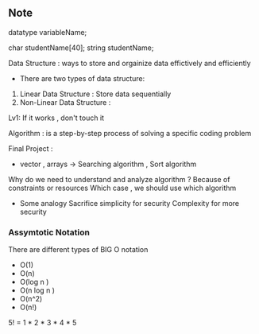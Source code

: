 ## Note

datatype variableName; 

char studentName[40]; 
string studentName; 


Data Structure : 
ways to store and orgainize data effictively and efficiently 

- There are two types of data structure: 
1. Linear Data Structure : Store data sequentially 
2. Non-Linear Data Structure : 


Lv1: If it works , don't touch it 

Algorithm : 
is a step-by-step process of solving a specific coding problem 

Final Project : 
- vector , arrays 
-> Searching algorithm , Sort algorithm 


Why do we need to understand and analyze algorithm ? 
Because of constraints or resources 
Which case , we should use which algorithm 

- Some analogy 
Sacrifice simplicity for security 
Complexity for more security


### Assymtotic Notation  
There are different types of BIG O notation 
- O(1)
- O(n)
- O(log n )
- O(n log n )
- O(n^2)
- O(n!)

5! = 1 * 2 * 3 * 4 * 5 